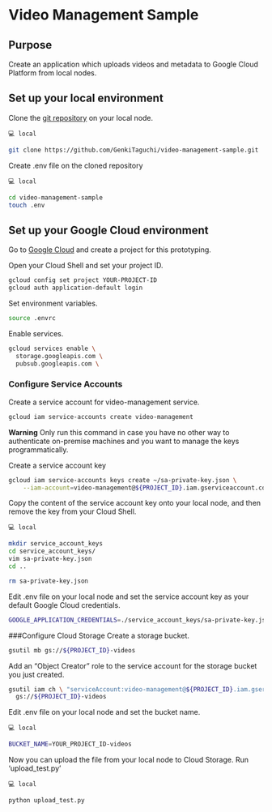 # Video Management Sample

## Purpose
Create an application which uploads videos and metadata to Google Cloud Platform from local nodes.

## Set up your local environment

Clone the [git repository](https://github.com/GenkiTaguchi/video-management-sample) on your local node.

`💻 local`
```sh
git clone https://github.com/GenkiTaguchi/video-management-sample.git
```

Create .env file on the cloned repository

`💻 local`
```sh
cd video-management-sample
touch .env
```

## Set up your Google Cloud environment

Go to [Google Cloud](https://console.cloud.google.com/) and create a project for this prototyping.

Open your Cloud Shell and set your project ID.

```sh
gcloud config set project YOUR-PROJECT-ID
gcloud auth application-default login
```

Set environment variables.

```sh
source .envrc
```

Enable services.

```sh
gcloud services enable \
  storage.googleapis.com \
  pubsub.googleapis.com \
```

### Configure Service Accounts
Create a service account for video-management service.

```sh
gcloud iam service-accounts create video-management
```

**Warning**
Only run this command in case you have no other way to authenticate on-premise machines and you want to manage the keys programmatically.

Create a service account key

```sh
gcloud iam service-accounts keys create ~/sa-private-key.json \
    --iam-account=video-management@${PROJECT_ID}.iam.gserviceaccount.com
```

Copy the content of the service account key onto your local node, and then remove the key from your Cloud Shell.

`💻 local`
```sh
mkdir service_account_keys
cd service_account_keys/
vim sa-private-key.json
cd ..
```

```sh
rm sa-private-key.json
```

Edit .env file on your local node and set the service account key as your default Google Cloud credentials.


```sh
GOOGLE_APPLICATION_CREDENTIALS=./service_account_keys/sa-private-key.json
```

###Configure Cloud Storage
Create a storage bucket.

```sh
gsutil mb gs://${PROJECT_ID}-videos
```

Add an “Object Creator” role to the service account for the storage bucket you just created.

```sh
gsutil iam ch \ "serviceAccount:video-management@${PROJECT_ID}.iam.gserviceaccount.com:objectCreator" \
  gs://${PROJECT_ID}-videos
```

Edit .env file on your local node and set the bucket name.

`💻 local`
```sh
BUCKET_NAME=YOUR_PROJECT_ID-videos
```

Now you can upload the file from your local node to Cloud Storage.
Run ‘upload_test.py’

`💻 local`
```sh
python upload_test.py
```













